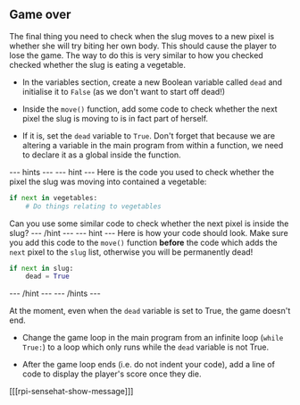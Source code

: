 ## Game over

The final thing you need to check when the slug moves to a new pixel is whether she will try biting her own body. This should cause the player to lose the game. The way to do this is very similar to how you checked checked whether the slug is eating a vegetable.

+ In the variables section, create a new Boolean variable called `dead` and initialise it to `False` (as we don't want to start off dead!)

+ Inside the `move()` function, add some code to check whether the next pixel the slug is moving to is in fact part of herself.

+ If it is, set the `dead` variable to `True`. Don't forget that because we are altering a variable in the main program from within a function, we need to declare it as a global inside the function.

--- hints ---
--- hint ---
Here is the code you used to check whether the pixel the slug was moving into contained a vegetable:

```python
if next in vegetables:
    # Do things relating to vegetables
```

Can you use some similar code to check whether the next pixel is inside the slug?
--- /hint ---
--- hint ---
Here is how your code should look. Make sure you add this code to the `move()` function **before** the code which adds the `next` pixel to the `slug` list, otherwise you will be permanently dead!

```python
if next in slug:
    dead = True
```
--- /hint ---
--- /hints ---


At the moment, even when the `dead` variable is set to True, the game doesn't end.

+ Change the game loop in the main program from an infinite loop (`while True:`) to a loop which only runs while the `dead` variable is not True.

+ After the game loop ends (i.e. do not indent your code), add a line of code to display the player's score once they die.

[[[rpi-sensehat-show-message]]]
